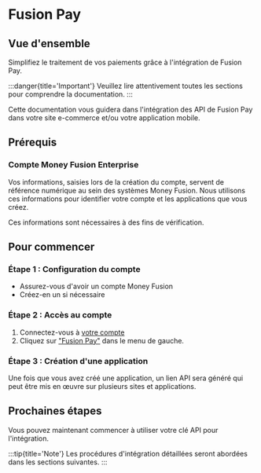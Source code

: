 # Fusion Pay

## Vue d'ensemble

Simplifiez le traitement de vos paiements grâce à l'intégration de Fusion Pay.

:::danger{title='Important'}
Veuillez lire attentivement toutes les sections pour comprendre la documentation.
:::

Cette documentation vous guidera dans l'intégration des API de Fusion Pay dans votre site e-commerce et/ou votre application mobile.

## Prérequis

### Compte Money Fusion Enterprise

Vos informations, saisies lors de la création du compte, servent de référence numérique au sein des systèmes Money Fusion. Nous utilisons ces informations pour identifier votre compte et les applications que vous créez.

Ces informations sont nécessaires à des fins de vérification.

## Pour commencer

### Étape 1 : Configuration du compte

- Assurez-vous d'avoir un compte Money Fusion
- Créez-en un si nécessaire

### Étape 2 : Accès au compte

1. Connectez-vous à [votre compte](https://moneyfusion.net/dashboard)
2. Cliquez sur ["Fusion Pay"](https://moneyfusion.net/dashboard/fusionpay) dans le menu de gauche.

### Étape 3 : Création d'une application

Une fois que vous avez créé une application, un lien API sera généré qui peut être mis en œuvre sur plusieurs sites et applications.

## Prochaines étapes

Vous pouvez maintenant commencer à utiliser votre clé API pour l'intégration.

:::tip{title='Note'}
Les procédures d'intégration détaillées seront abordées dans les sections suivantes.
:::
